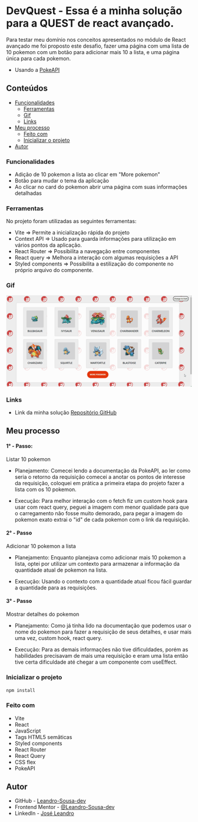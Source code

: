 # DevQuest - Essa é a minha solução para a QUEST de react avançado.

Para testar meu domínio nos conceitos apresentados no módulo de React avançado me foi proposto este desafio, fazer uma página com uma lista de 10 pokemon com um botão para adicionar mais 10 a lista, e uma página única para cada pokemon.
- Usando a [PokeAPI](https://pokeapi.co/)

## Conteúdos

- [Funcionalidades](#funcionalidades)
  - [Ferramentas](#ferramentas)
  - [Gif](#gif)
  - [Links](#links)
- [Meu processo](#meu-processo)
  - [Feito com](#feito-com)
  - [Inicializar o projeto](#inicializar-o-projeto)
- [Autor](#autor)

### Funcionalidades

- Adição de 10 pokemon a lista ao clicar em "More pokemon"
- Botão para mudar o tema da aplicação
- Ao clicar no card do pokemon abrir uma página com suas informações detalhadas

### Ferramentas 

No projeto foram utilizadas as seguintes ferramentas:

- Vite => Permite a inicialização rápida do projeto
- Context API => Usado para guarda informações para utilização em vários pontos da aplicação.
- React Router => Possibilita a navegação entre componentes
- React query => Melhora a interação com algumas requisições a API
- Styled components => Possibilita a estilização do componente no próprio arquivo do componente.

### Gif

![](./src/assets/prints/react-pokedex.gif)

### Links

- Link da minha solução [Repositório GitHub](https://github.com/Leandro-Sousa-dev/react-pokedex)

## Meu processo

#### 1° - Passo: 

Listar 10 pokemon

- Planejamento:
Comecei lendo a documentação da PokeAPI, ao ler como seria o retorno da requisição comecei a anotar os pontos de interesse da requisição, coloquei em prática a primeira etapa do projeto fazer a lista com os 10 pokemon.

- Execução:
Para melhor interação com o fetch fiz um custom hook para usar com react query, peguei a imagem com menor qualidade para que o carregamento não fosse muito demorado, para pegar a imagem do pokemon exato extrai o "id" de cada pokemon com o link da requisição.

#### 2° - Passo

Adicionar 10 pokemon a lista

- Planejamento:
Enquanto planejava como adicionar mais 10 pokemon a lista, optei por utilizar um contexto para armazenar a informação da quantidade atual de pokemon na lista.

- Execução:
Usando o contexto com a quantidade atual ficou fácil guardar a quantidade para as requisições.

#### 3° - Passo

Mostrar detalhes do pokemon

- Planejamento:
Como já tinha lido na documentação que podemos usar o nome do pokemon para fazer a requisição de seus detalhes, e usar mais uma vez, custom hook, react query.

- Execução: 
Para as demais informações não tive dificuldades, porém as habilidades precisavam de mais uma requisição e eram uma lista então tive certa dificuldade até chegar a um componente com useEffect.

### Inicializar o projeto

`npm install`  

### Feito com

- Vite
- React
- JavaScript
- Tags HTML5 semâticas 
- Styled components
- React Router
- React Query
- CSS flex
- PokeAPI

 

## Autor

- GitHub - [Leandro-Sousa-dev](https://github.com/Leandro-Sousa-dev)
- Frontend Mentor - [@Leandro-Sousa-dev](https://www.frontendmentor.io/profile/Leandro-Sousa-dev)
- LinkedIn - [José Leandro](https://www.linkedin.com/in/jos%C3%A9-leandro-7ba007261/)

